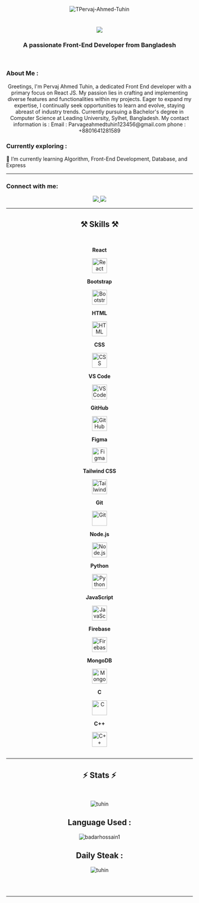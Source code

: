 <p align="center">
    <img src="https://i.ibb.co/cJjcnMm/Black-Modern-Vlogger-You-Tube-Banner.png" alt="TPervaj-Ahmed-Tuhin" />
</p>

<h1 align="center">
    <img src="https://readme-typing-svg.herokuapp.com/?font=Righteous&size=35&center=true&vCenter=true&width=500&height=70&duration=4000&lines=Hi+There!+👋;+I'm+Pervaj+Ahmed+Tuhin!;" />
</h1>

<h3 align="center">A passionate Front-End Developer from Bangladesh</h3>

<br />

<h3>About Me :</h3>
<div align="center">
Greetings, I'm Pervaj Ahmed Tuhin, a dedicated Front End developer with a primary focus on React JS. My passion lies in crafting and implementing diverse features and functionalities within my projects. Eager to expand my expertise, I continually seek opportunities to learn and evolve, staying abreast of industry trends. Currently pursuing a Bachelor's degree in Computer Science at Leading University, Sylhet, Bangladesh.
My contact information is :
Email : Parvageahmedtuhin123456@gmail.com
phone : +8801641281589

</div>

<h3>Currently exploring :</h3>
<div>
    🌱 I’m currently learning Algorithm, Front-End Development, Database, and Express
</div>

<hr />

<h3 align="left">Connect with me:</h3>

<div align="center">
    <a href="mailto:pervajahmedtuhin123456@gmail.com">
        <img src="https://img.shields.io/badge/Gmail-333333?style=for-the-badge&logo=gmail&logoColor=red" />
    </a>
    <a href="https://www.linkedin.com/in/pervaj-ahmed-tuhin">
        <img src="https://img.shields.io/badge/LinkedIn-0077B5?style=for-the-badge&logo=linkedin&logoColor=white" />
    </a>
</div>

<!-- <p align="left">
    <a href="mailto:pervajahmedtuhin123456@gmail.com">Tuhin Gmail</a> |
    <a href="https://www.linkedin.com/in/pervaj-ahmed-tuhin">LinkedIn</a>
</p> -->

<hr />

<h2 align="center">⚒️ Skills ⚒️</h2>
<br />
<!-- <div align="center">
    <img src="https://skillicons.dev/icons?i=react,bootstrap,html,css,vscode,github,figma,tailwind,git" />
    <img src="https://skillicons.dev/icons?i=nodejs,python,javascript,firebase,mongodb,c,cpp" /><br>
</div> -->

<div align="center">
    <div>
        <p><strong>React</strong></p>
        <img src="https://skillicons.dev/icons?i=react" alt="React" height="40">
    </div>
    <div>
        <p><strong>Bootstrap</strong></p>
        <img src="https://skillicons.dev/icons?i=bootstrap" alt="Bootstrap" height="40">
    </div>
    <div>
        <p><strong>HTML</strong></p>
        <img src="https://skillicons.dev/icons?i=html" alt="HTML" height="40">
    </div>
    <div>
        <p><strong>CSS</strong></p>
        <img src="https://skillicons.dev/icons?i=css" alt="CSS" height="40">
    </div>
    <div>
        <p><strong>VS Code</strong></p>
        <img src="https://skillicons.dev/icons?i=vscode" alt="VS Code" height="40">
    </div>
    <div>
        <p><strong>GitHub</strong></p>
        <img src="https://skillicons.dev/icons?i=github" alt="GitHub" height="40">
    </div>
    <div>
        <p><strong>Figma</strong></p>
        <img src="https://skillicons.dev/icons?i=figma" alt="Figma" height="40">
    </div>
    <div>
        <p><strong>Tailwind CSS</strong></p>
        <img src="https://skillicons.dev/icons?i=tailwind" alt="Tailwind CSS" height="40">
    </div>
    <div>
        <p><strong>Git</strong></p>
        <img src="https://skillicons.dev/icons?i=git" alt="Git" height="40">
    </div>
    <div>
        <p><strong>Node.js</strong></p>
        <img src="https://skillicons.dev/icons?i=nodejs" alt="Node.js" height="40">
    </div>
    <div>
        <p><strong>Python</strong></p>
        <img src="https://skillicons.dev/icons?i=python" alt="Python" height="40">
    </div>
    <div>
        <p><strong>JavaScript</strong></p>
        <img src="https://skillicons.dev/icons?i=javascript" alt="JavaScript" height="40">
    </div>
    <div>
        <p><strong>Firebase</strong></p>
        <img src="https://skillicons.dev/icons?i=firebase" alt="Firebase" height="40">
    </div>
    <div>
        <p><strong>MongoDB</strong></p>
        <img src="https://skillicons.dev/icons?i=mongodb" alt="MongoDB" height="40">
    </div>
    <div>
        <p><strong>C</strong></p>
        <img src="https://skillicons.dev/icons?i=c" alt="C" height="40">
    </div>
    <div>
        <p><strong>C++</strong></p>
        <img src="https://skillicons.dev/icons?i=cpp" alt="C++" height="40">
    </div>
</div>


<br />
<hr />

<h2 align="center">⚡ Stats ⚡</h2>
<br>
<div align="center">
    


<p align="center">
    <img src="https://github-readme-stats.vercel.app/api?username=Pervage-Ahmed-Tuhin&show_icons=true&locale=en" alt="tuhin" />
</p>

<h2>Language Used :</h2>
<p align="center">
    <img src="https://github-readme-stats.vercel.app/api/top-langs?username=badarhossain1&show_icons=true&locale=en&layout=compact" alt="badarhossain1" />
</p>

<h2>Daily Steak :</h2>
<p align="center">
    <img src="https://github-readme-streak-stats.herokuapp.com/?user=Pervage-Ahmed-Tuhin&" alt="tuhin" />
</p>

</div>
<br /><br />

<hr />
<br />
